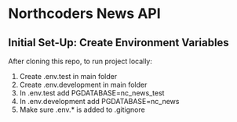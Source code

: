 # Northcoders News API

## Initial Set-Up: Create Environment Variables

After cloning this repo, to run project locally:

1. Create .env.test in main folder
2. Create .env.development in main folder
3. In .env.test add PGDATABASE=nc_news_test
4. In .env.development add PGDATABASE=nc_news
5. Make sure .env.* is added to .gitignore
